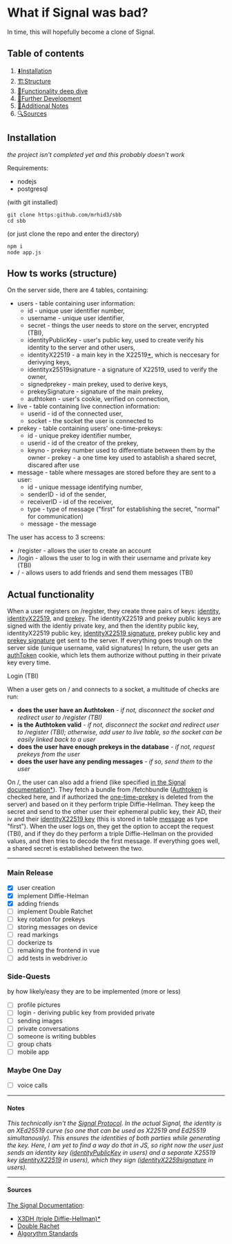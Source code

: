 

# What if Signal was bad?

In time, this will hopefully become a clone of Signal.

## Table of contents
1. [⬇️Installation](#Installation)
2. [🏗️Structure](#How-ts-works-structure)
3. [🔧Functionality deep dive](#Actual-functionality)
4. [🚀Further Development](#TO-DO)
5. [📝Additional Notes](#Notes)
6. [🔍Sources](#Sources)

## Installation
*the project isn't completed yet and this probably doesn't work*

Requirements:
- nodejs
- postgresql

(with git installed)
```
git clone https:github.com/mrhid3/sbb
cd sbb
```
(or just clone the repo and enter the directory)
```
npm i
node app.js
```

## How ts works (structure)

On the server side, there are 4 tables, containing:
- users - table containing user information:
    - id - unique user identifier number,
    - username - unique user identifier,
    - secret - things the user needs to store on the server, encrypted (TBI),
    - <span id="IPK"> identityPublicKey - user's public key, used to create verify his identity to the server and other users, </span>
    - <span id="IX">identityX22519 - a main key in the X22519[*](#note1), which is neccesary for derivying keys, </span>
    - <span id="IXS">identityx25519signature - a signature of X22519, used to verify the owner, </span>
    - <span id="SPK"> signedprekey - main prekey, used to derive keys, </span>
    - <span id="SPKS">prekeySignature - signature of the main prekey, </span>
    - <span id="authtoken">authtoken - user's cookie, verified on connection, </span>
- <span id="liveTable">live - table containing live connection information:</span>
    - userid - id of the connected user,
    - socket - the socket the user is connected to
- prekey - table containing users' one-time-prekeys:
    - id - unique prekey identifier number,
    - userid - id of the creator of the prekey,
    - keyno - prekey number used to differentiate between them by the owner
    <span id="prekey">- prekey - a one time key used to astablish a shared secret, discared after use</span>
  <span id="messageTable">
- message - table where messages are stored before they are sent to a user:
    - id - unique message identifying number,
    - senderID - id of the sender,
    - receiverID - id of the receiver,
    - type - type of message ("first" for establishing the secret, "normal" for communication)
    - message - the message
  </span>
The user has access to 3 screens:
- /register - allows the user to create an account
- /login - allows the user to log in with their username and private key (TBI)
- / - allows users to add friends and send them messages (TBI)

## Actual functionality

When a user registers on /register, they create three pairs of keys: [identity](#IPK), [identityX22519](#IX), and [prekey](#SPK). The identityX22519 and prekey public keys are signed with the identiy private key, and then the identity public key, identityX22519 public key, [identityX22519 signature](#IXS), prekey public key and [prekey signature](#SPKS) get sent to the server. If everything goes trough on the server side (unique username, valid signatures) In return, the user gets an [authToken](#authtoken) cookie, which lets them authorize without putting in their private key every time.

Login (TBI)

When a user gets on / and connects to a socket, a multitude of checks are run:
- **does the user have an Authtoken** - *if not, disconnect the socket and redirect user to /register (TBI)*
- **is the Authtoken valid** - *if not, disconnect the socket and redirect user to /register (TBI); otherwise, add user to live table, so the socket can be easily linked back to a user*
- **does the user have enough  prekeys in the database** - *if not, request prekeys from the user*
- **does the user have any pending messages** - *if so, send them to the user*

On /, the user can also add a friend (like specified [in the Signal documentation](#signal)[*](#note1)). They fetch a bundle from /fetchbundle ([Authtoken](#authtoken) is checked here, and if authorized the [one-time-prekey]("prekey") is deleted from the server) and based on it they perform triple Diffie-Hellman. They keep the secret and send  to the other user their ephemeral public key, their AD, their iv and their [identityX22519 key](#IX) (this is stored in table [message](#messageTable) as type "first"). When the user logs on, they get the option to accept the request (TBI), and if they do they perform a triple Diffie-Hellman on the provided values, and then tries to decode the first message. If everything goes well, a shared secret is established between the two.

---

### Main Release
- [x] user creation
- [x] implement Diffie-Helman
- [x] adding friends
- [ ] implement Double Ratchet
- [ ] key rotation for prekeys
- [ ] storing messages on device
- [ ] read markings
- [ ] dockerize ts
- [ ] remaking the frontend in vue
- [ ] add tests in webdriver.io

### Side-Quests
by how likely/easy they are to be implemented (more or less)
- [ ] profile pictures
- [ ] login - deriving public key from provided private
- [ ] sending images
- [ ] private conversations
- [ ] someone is writing bubbles
- [ ] group chats
- [ ] mobile app

### Maybe One Day
- [ ] voice calls

---

#### Notes

<span id="note1">*This technically isn't the [Signal Protocol](#signal). In the actual Signal, the identity is an XEd25519 curve (so one that can be used as X22519 and Ed25519 simultanously). This ensures the identities of both parties while generating the key. Here, I am yet to find a way do that in JS, so right now the user just sends an identity key ([identityPublicKey](#IPK) in users) and a separate X25519 key [identityX22519](#IX) in users), which they sign ([identityX2259signature](#IXS) in users).*
</span>

---

#### Sources

<span id="signal">[The Signal Documentation](https://signal.org/docs/specifications):
- [X3DH (triple Diffie-Hellman)](https://signal.org/docs/specifications/x3dh)[*](#note1)
- [Double Rachet](https://signal.org/docs/specifications/doubleratchet/)
- [Algorythm Standards](https://signal.org/docs/specifications/xeddsa/)
</span>
